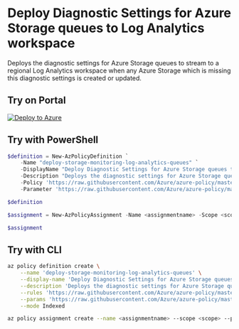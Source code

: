 # Deploy Diagnostic Settings for Azure Storage queues to Log Analytics workspace

Deploys the diagnostic settings for Azure Storage queues to stream to a regional Log Analytics workspace when any Azure Storage which is missing this diagnostic settings is created or updated.

## Try on Portal

[![Deploy to Azure](http://azuredeploy.net/deploybutton.png)](https://portal.azure.com/#blade/Microsoft_Azure_Policy/CreatePolicyDefinitionBlade/uri/https%3A%2F%2Fraw.githubusercontent.com%2FAzure%2Fazure-policy%2Fmaster%2Fsamples%2FStorage%2Fstorage-monitoring-log-analytics%2Fqueueservices%2Fazurepolicy.json)

## Try with PowerShell

```powershell
$definition = New-AzPolicyDefinition `
    -Name "deploy-storage-monitoring-log-analytics-queues" `
    -DisplayName "Deploy Diagnostic Settings for Azure Storage queues to Log Analytics workspace" `
    -Description "Deploys the diagnostic settings for Azure Storage queues to stream to a regional Log Analytics workspace when any Azure Storage which is missing this diagnostic settings is created or updated." `
    -Policy 'https://raw.githubusercontent.com/Azure/azure-policy/master/samples/Storage/storage-monitoring-log-analytics/queueservices/azurepolicy.rules.json' `
    -Parameter 'https://raw.githubusercontent.com/Azure/azure-policy/master/samples/Storage/storage-monitoring-log-analytics/queueservices/azurepolicy.parameters.json' -Mode Indexed

$definition

$assignment = New-AzPolicyAssignment -Name <assignmentname> -Scope <scope>  -PolicyDefinition $definition

$assignment
```

## Try with CLI

```sh
az policy definition create \
    --name 'deploy-storage-monitoring-log-analytics-queues' \
    --display-name 'Deploy Diagnostic Settings for Azure Storage queues to Log Analytics workspace' \
    --description 'Deploys the diagnostic settings for Azure Storage queues to stream to a regional Log Analytics workspace when any Azure Storage which is missing this diagnostic settings is created or updated.' \
    --rules 'https://raw.githubusercontent.com/Azure/azure-policy/master/samples/Storage/storage-monitoring-log-analytics/queueservices/azurepolicy.rules.json' \
    --params 'https://raw.githubusercontent.com/Azure/azure-policy/master/samples/Storage/storage-monitoring-log-analytics/queueservices/azurepolicy.parameters.json' \
    --mode Indexed

az policy assignment create --name <assignmentname> --scope <scope> --policy "deploy-storage-monitoring-log-analytics-queues"
```
